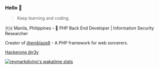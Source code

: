 ### Hello 👋

> Keep learning and coding.

🇵🇭 Manila, Philippines・🚀 PHP Back End Developer | Information Security Researcher

Creator of [@emblaze8](https://github.com/emblaze8) - A PHP framework for web sorcerers.

[Hackerone @r3y](https://hackerone.com/r3y?type=user)

[![reymarkdivino's wakatime stats](https://github-readme-stats.vercel.app/api/wakatime?username=reymarkdivino)](https://github.com/reymarkdivino/github-readme-stats)
